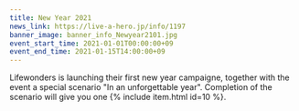 ```yaml
---
title: New Year 2021
news_link: https://live-a-hero.jp/info/1197
banner_image: banner_info_Newyear2101.jpg
event_start_time: 2021-01-01T00:00:00+09
event_end_time: 2021-01-15T14:00:00+09
---
```


Lifewonders is launching their first new year campaigne, together with the event
a special scenario "In an unforgettable year". Completion of the scenario will give you
one {% include item.html id=10 %}.
